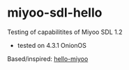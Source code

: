 # miyoo-sdl-hello
Testing of capabilitites of Miyoo SDL 1.2

- tested on 4.3.1 OnionOS

Based/inspired: [hello-miyoo](https://github.com/zbtnot/hello-miyoo)
